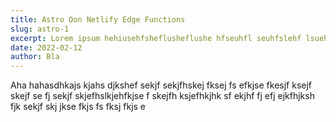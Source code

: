 ```yaml
---
title: Astro Oon Netlify Edge Functions
slug: astro-1
excerpt: Lorem ipsum hehiusehfsheflusheflushe hfseuhfl seuhfslehf lsuehf suehflseuhf sehflseuhfuehf  fuehfuehf f efhef u feu fue u efh euf eufh 
date: 2022-02-12
author: Bla
---
```


Aha hahasdhkajs kjahs djkshef sekjf sekjfhskej fksej fs efkjse fkesjf ksejf skejf se fj sekjf skjefhslkjehfkjse f skejfh ksjefhkjhk sf ekjhf fj efj ejkfhjksh fjk sekjf skj jkse fkjs  fs fksj fkjs e